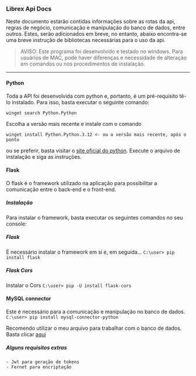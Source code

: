### Librex Api Docs

Neste documento estarão contidas informações sobre as rotas da api, regras de negócio, comunicação e manipulação do banco de dados, entre outros. Estes, serão adicionados em breve, no entanto, abaixo encontra-se uma breve instrução de bibliotecas necessárias para o uso da api.

> AVISO: Este programa foi desenvolvido e testado no windows. Para usuários de MAC, pode haver diferenças e necessidade de alteração em comandos ou nos procedimentos de instalação.

---


#### Python

Toda a API foi desenvolvida com python e, portanto, é um pré-requisito tê-lo instalado. Para isso, basta executar o seguinte comando:

`winget search Python.Python`

Escolha a versão mais recente e instale com o comando

`winget install Python.Python.3.12 <- ou a versão mais recente, após o ponto`

ou se preferir, basta visitar o [site oficial do python](https://www.python.org/downloads).
Execute o arquivo de instalação e siga as instruções.

#### Flask

O flask é o framework utilizado na aplicação para possibilitar a comunicação entre o back-end e o front-end.

##### Instalação

Para instalar o framework, basta executar os seguintes comandos no seu console:

##### Flask
É necessário instalar o framework em si e, em seguida...
`C:\user> pip install flask`

##### Flask Cors
Instalar o Cors
`C:\user> pip -U install flask-cors`

#### MySQL connector
Este é necessário para a comunicação e manipulação no banco de dados.
`C:\user> pip install mysql-connector-python`

Recomendo utilizar o meu arquivo para trabalhar com o banco de dados. Basta clicar [aqui](https://github.com/abraaosantosdeveloper/programming-utils/blob/main/pythonUtilities/sql_connector_util.py)

##### Alguns requisitos extras
```
- Jwt para geração de tokens
- Fernet para encriptação
```
